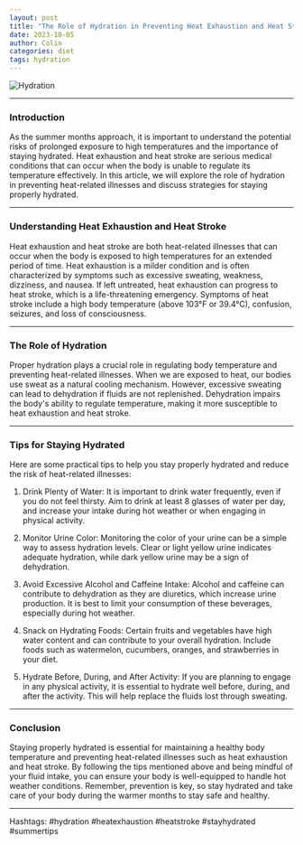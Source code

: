 ```yaml
---
layout: post
title: "The Role of Hydration in Preventing Heat Exhaustion and Heat Stroke"
date: 2023-10-05
author: Colin
categories: diet
tags: hydration
---
```


![Hydration](https://source.unsplash.com/1600x900/?water)

---

### Introduction

As the summer months approach, it is important to understand the potential risks of prolonged exposure to high temperatures and the importance of staying hydrated. Heat exhaustion and heat stroke are serious medical conditions that can occur when the body is unable to regulate its temperature effectively. In this article, we will explore the role of hydration in preventing heat-related illnesses and discuss strategies for staying properly hydrated.

---

### Understanding Heat Exhaustion and Heat Stroke

Heat exhaustion and heat stroke are both heat-related illnesses that can occur when the body is exposed to high temperatures for an extended period of time. Heat exhaustion is a milder condition and is often characterized by symptoms such as excessive sweating, weakness, dizziness, and nausea. If left untreated, heat exhaustion can progress to heat stroke, which is a life-threatening emergency. Symptoms of heat stroke include a high body temperature (above 103°F or 39.4°C), confusion, seizures, and loss of consciousness.

---

### The Role of Hydration

Proper hydration plays a crucial role in regulating body temperature and preventing heat-related illnesses. When we are exposed to heat, our bodies use sweat as a natural cooling mechanism. However, excessive sweating can lead to dehydration if fluids are not replenished. Dehydration impairs the body's ability to regulate temperature, making it more susceptible to heat exhaustion and heat stroke.

---

### Tips for Staying Hydrated

Here are some practical tips to help you stay properly hydrated and reduce the risk of heat-related illnesses:

1. Drink Plenty of Water: It is important to drink water frequently, even if you do not feel thirsty. Aim to drink at least 8 glasses of water per day, and increase your intake during hot weather or when engaging in physical activity.

2. Monitor Urine Color: Monitoring the color of your urine can be a simple way to assess hydration levels. Clear or light yellow urine indicates adequate hydration, while dark yellow urine may be a sign of dehydration.

3. Avoid Excessive Alcohol and Caffeine Intake: Alcohol and caffeine can contribute to dehydration as they are diuretics, which increase urine production. It is best to limit your consumption of these beverages, especially during hot weather.

4. Snack on Hydrating Foods: Certain fruits and vegetables have high water content and can contribute to your overall hydration. Include foods such as watermelon, cucumbers, oranges, and strawberries in your diet.

5. Hydrate Before, During, and After Activity: If you are planning to engage in any physical activity, it is essential to hydrate well before, during, and after the activity. This will help replace the fluids lost through sweating.

---

### Conclusion

Staying properly hydrated is essential for maintaining a healthy body temperature and preventing heat-related illnesses such as heat exhaustion and heat stroke. By following the tips mentioned above and being mindful of your fluid intake, you can ensure your body is well-equipped to handle hot weather conditions. Remember, prevention is key, so stay hydrated and take care of your body during the warmer months to stay safe and healthy.

---

Hashtags: #hydration #heatexhaustion #heatstroke #stayhydrated #summertips